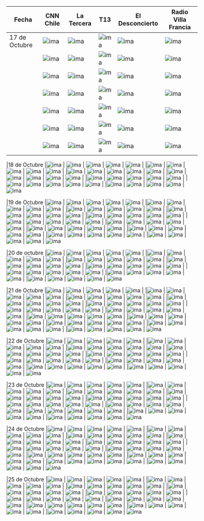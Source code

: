 |Fecha | CNN Chile | La Tercera | T13 | El Desconcierto | Radio Villa Francia| 
|---|---|---|---|---|---|
|17 de Octubre| ![ima](cnn/cnn-oct-17_1.png) | ![ima](latercera/terc-oct-17_1.png) | ![ima](t13/) | ![ima](eldesconcierto/des-oct-17_1.png) | ![ima](rvf/rvf-oct-17_1.png)
| |![ima](cnn/cnn-oct-17_2.png) | ![ima](latercera/terc-oct-17_2.png) | ![ima](t13/) | ![ima](eldesconcierto/des-oct-17_2.png) | ![ima](rvf/rvf-oct-17_2.png)
| |![ima](cnn/) | ![ima](latercera/) | ![ima](t13/) | ![ima](eldesconcierto/) | ![ima](rvf/rvf-oct-17_3.png)
| |![ima](cnn/) | ![ima](latercera/) | ![ima](t13/) | ![ima](eldesconcierto/) | ![ima](rvf/rvf-oct-17_4.png)
| |![ima](cnn/) | ![ima](latercera/) | ![ima]() | ![ima](eldesconcierto/) | ![ima](rvf/rvf-oct-17_5.png)
| |![ima](cnn/) | ![ima](latercera/) | ![ima]() | ![ima](eldesconcierto/) | ![ima](rvf/rvf-oct-17_6.png)
| |![ima](cnn/) | ![ima](latercera/) | ![ima]() | ![ima](eldesconcierto/) | ![ima](rvf/rvf-oct-17_7.png)

|18 de Octubre |![ima](cnn/cnn-oct-18_1.png) | ![ima](latercera/terc-oct-18_1.png) | ![ima]() | ![ima](eldesconcierto/des-oct-18_1.png) | ![ima](rvf/rvf-oct-18_1.png)
| |![ima](cnn/cnn-oct-18_2.png) | ![ima](latercera/terc-oct-18_2.png) | ![ima]() | ![ima](eldesconcierto/des-oct-18_2.png) | ![ima](rvf/rvf-oct-18_2.png)
| |![ima](cnn/cnn-oct-18_3.png) | ![ima](latercera/terc-oct-18_3.png) | ![ima]() | ![ima](eldesconcierto/des-oct-18_3.png) | ![ima](rvf/rvf-oct-18_3.png)
| |![ima](cnn/cnn-oct-18_4.png) | ![ima](latercera/terc-oct-18_4.png) | ![ima]() | ![ima](eldesconcierto/des-oct-18_4.png) | ![ima](rvf/)
| |![ima](cnn/cnn-oct-18_5.png) | ![ima](latercera/terc-oct-18_5.png) | ![ima]() | ![ima](eldesconcierto/des-oct-18_5.png) | ![ima](rvf/)
| |![ima](cnn/cnn-oct-18_6.png) | ![ima](latercera/) | ![ima]() | ![ima](eldesconcierto/) | ![ima](rvf/)
| |![ima](cnn/cnn-oct-18_7.png) | ![ima](latercera/) | ![ima]() | ![ima](eldesconcierto/) | ![ima](rvf/)

|19 de Octubre |![ima](cnn/cnn-oct-19_1.png) | ![ima](latercera/terc-oct-19_1.png) | ![ima]() | ![ima](eldesconcierto/des-oct-19_1.png) | ![ima](rvf/rvf-oct-19_1.png)
| |![ima](cnn/cnn-oct-19_2.png) | ![ima](latercera/terc-oct-19_2.png) | ![ima]() | ![ima](eldesconcierto/des-oct-19_2.png) | ![ima](rvf/rvf-oct-19_2.png)
| |![ima](cnn/cnn-oct-19_3.png) | ![ima](latercera/terc-oct-19_3.png) | ![ima]() | ![ima](eldesconcierto/des-oct-19_3.png) | ![ima](rvf/rvf-oct-19_3.png)
| |![ima](cnn/cnn-oct-19_4.png) | ![ima](latercera/terc-oct-19_4.png) | ![ima]() | ![ima](eldesconcierto/des-oct-19_4.png) | ![ima](rvf/rvf-oct-19_4.png)
| |![ima](cnn/cnn-oct-19_5.png) | ![ima](latercera/terc-oct-19_5.png) | ![ima]() | ![ima](eldesconcierto/des-oct-19_5.png) | ![ima](rvf/rvf-oct-19_5.png)
| |![ima](cnn/cnn-oct-19_6.png) | ![ima](latercera/terc-oct-19_6.png) | ![ima]() | ![ima](eldesconcierto/des-oct-19_6.png) | ![ima](rvf/rvf-oct-19_6.png)
| |![ima](cnn/cnn-oct-19_7.png) | ![ima](latercera/terc-oct-19_7.png) | ![ima]() | ![ima](eldesconcierto/des-oct-19_7.png) | ![ima](rvf/)
| |![ima](cnn/cnn-oct-19_8.png) | ![ima](latercera/terc-oct-19_8.png) | ![ima]() | ![ima](eldesconcierto/des-oct-19_8.png) | ![ima](rvf/)
| |![ima](cnn/cnn-oct-19_9.png) | ![ima](latercera/terc-oct-19_9.png) | ![ima]() | ![ima](eldesconcierto/) | ![ima](rvf/)
| |![ima](cnn/cnn-oct-19_10.png) | ![ima](latercera/terc-oct-19_10.png) | ![ima]() | ![ima](eldesconcierto/) | ![ima](rvf/)
| |![ima](cnn/cnn-oct-19_11.png) | ![ima](latercera/) | ![ima](t13/) | ![ima](eldesconcierto/) | ![ima](rvf/)

|20 de octubre |![ima](cnn/cnn-oct-20_1.png) | ![ima](latercera/terc-oct-20_1.png) | ![ima](t13/) | ![ima](eldesconcierto/des-oct-20_1.png) | ![ima](rvf/rvf-oct-20_1.png)
| |![ima](cnn/cnn-oct-20_2.png) | ![ima](latercera/terc-oct-20_2.png) | ![ima](t13/) | ![ima](eldesconcierto/des-oct-20_2.png) | ![ima](rvf/rvf-oct-20_2.png)
| |![ima](cnn/cnn-oct-20_3.png) | ![ima](latercera/terc-oct-20_3.png) | ![ima](t13/) | ![ima](eldesconcierto/des-oct-20_3.png) | ![ima](rvf/rvf-oct-20_3.png)
| |![ima](cnn/cnn-oct-20_4.png) | ![ima](latercera/terc-oct-20_4.png) | ![ima](t13/) | ![ima](eldesconcierto/des-oct-20_4.png) | ![ima](rvf/rvf-oct-20_4.png)
| |![ima](cnn/) | ![ima](latercera/terc-oct-20_5.png) | ![ima](t13/) | ![ima](eldesconcierto/des-oct-20_5.png) | ![ima](rvf/)
| |![ima](cnn/) | ![ima](latercera/terc-oct-20_6.png) | ![ima](t13/) | ![ima](eldesconcierto/des-oct-20_6.png) | ![ima](rvf/)
| |![ima](cnn/) | ![ima](latercera/) | ![ima](t13/) | ![ima](eldesconcierto/des-oct-20_7.png) | ![ima](rvf/)
| |![ima](cnn/) | ![ima](latercera/) | ![ima](t13/) | ![ima](eldesconcierto/des-oct-20_8.png) | ![ima](rvf/)

|21 de Octubre |![ima](cnn/cnn-oct-21_1.png) | ![ima](latercera/terc-oct-21_1.png) | ![ima](t13/) | ![ima](eldesconcierto/des-oct-21_1.png) | ![ima](rvf/rvf-oct-21_1.png)
| |![ima](cnn/cnn-oct-21_2.png) | ![ima](latercera/terc-oct-21_2.png) | ![ima](t13/) | ![ima](eldesconcierto/des-oct-21_2.png) | ![ima](rvf/rvf-oct-21_2.png)
| |![ima](cnn/cnn-oct-21_3.png) | ![ima](latercera/terc-oct-21_3.png) | ![ima](t13/) | ![ima](eldesconcierto/des-oct-21_3.png) | ![ima](rvf/rvf-oct-21_3.png)
| |![ima](cnn/cnn-oct-21_4.png) | ![ima](latercera/terc-oct-21_4.png) | ![ima](t13/) | ![ima](eldesconcierto/des-oct-21_4.png) | ![ima](rvf/rvf-oct-21_4.png)
| |![ima](cnn/cnn-oct-21_5.png) | ![ima](latercera/) | ![ima](t13/) | ![ima](eldesconcierto/des-oct-21_5.png) | ![ima](rvf/rvf-oct-21_5.png)
| |![ima](cnn/cnn-oct-21_6.png) | ![ima](latercera/) | ![ima](t13/) | ![ima](eldesconcierto/des-oct-21_6.png) | ![ima](rvf/rvf-oct-21_6.png)
| |![ima](cnn/cnn-oct-21_7.png) | ![ima](latercera/) | ![ima](t13/) | ![ima](eldesconcierto/des-oct-21_7.png) | ![ima](rvf/)
| |![ima](cnn/cnn-oct-21_8.png) | ![ima](latercera/) | ![ima](t13/) | ![ima](eldesconcierto/) | ![ima](rvf/)
| |![ima](cnn/cnn-oct-21_9.png) | ![ima](latercera/) | ![ima](t13/) | ![ima](eldesconcierto/) | ![ima](rvf/)
| |![ima](cnn/cnn-oct-21_10.png) | ![ima](latercera/) | ![ima](t13/) | ![ima](eldesconcierto/) | ![ima](rvf/)
| |![ima](cnn/cnn-oct-21_11.png) | ![ima](latercera/) | ![ima](t13/) | ![ima](eldesconcierto/) | ![ima](rvf/)
| |![ima](cnn/cnn-oct-21_12.png) | ![ima](latercera/) | ![ima](t13/) | ![ima](eldesconcierto/) | ![ima](rvf/)

|22 de Octubre |![ima](cnn/cnn-oct-22_1.png) | ![ima](latercera/terc-oct-22_1.png) | ![ima](t13/) | ![ima](eldesconcierto/des-oct-22_1.png) | ![ima](rvf/rvf-oct-22_1.png)
| |![ima](cnn/cnn-oct-22_2.png) | ![ima](latercera/terc-oct-22_2.png) | ![ima](t13/) | ![ima](eldesconcierto/des-oct-22_2.png) | ![ima](rvf/rvf-oct-22_2.png)
| |![ima](cnn/cnn-oct-22_3.png) | ![ima](latercera/terc-oct-22_3.png) | ![ima](t13/) | ![ima](eldesconcierto/des-oct-22_3.png) | ![ima](rvf/rvf-oct-22_3.png)
| |![ima](cnn/cnn-oct-22_4.png) | ![ima](latercera/terc-oct-22_4.png) | ![ima](t13/) | ![ima](eldesconcierto/des-oct-22_4.png) | ![ima](rvf/rvf-oct-22_4.png)
| |![ima](cnn/cnn-oct-22_5.png) | ![ima](latercera/terc-oct-22_5.png) | ![ima](t13/) | ![ima](eldesconcierto/des-oct-22_5.png) | ![ima](rvf/)
| |![ima](cnn/cnn-oct-22_6.png) | ![ima](latercera/) | ![ima](t13/) | ![ima](eldesconcierto/des-oct-22_6.png) | ![ima](rvf/)
| |![ima](cnn/cnn-oct-22_7.png) | ![ima](latercera/) | ![ima](t13/) | ![ima](eldesconcierto/des-oct-22_7.png) | ![ima](rvf/)
| |![ima](cnn/cnn-oct-22_8.png) | ![ima](latercera/) | ![ima](t13/) | ![ima](eldesconcierto/des-oct-22_8.png) | ![ima](rvf/)
| |![ima](cnn/) | ![ima](latercera/) | ![ima](t13/) | ![ima](eldesconcierto/cnn-oct-22_9.png) | ![ima](rvf/)


|23 de Octubre |![ima](cnn/cnn-oct-23_1.png) | ![ima](latercera/terc-oct-23_1.png) | ![ima](t13/) | ![ima](eldesconcierto/des-oct-23_1.png) | ![ima](rvf/rvf-oct-23_1.png)
| |![ima](cnn/cnn-oct-23_2.png) | ![ima](latercera/terc-oct-23_2.png) | ![ima](t13/) | ![ima](eldesconcierto/des-oct-23_2.png) | ![ima](rvf/rvf-oct-23_2.png)
| |![ima](cnn/cnn-oct-23_3.png) | ![ima](latercera/terc-oct-23_3.png) | ![ima](t13/) | ![ima](eldesconcierto/des-oct-23_3.png) | ![ima](rvf/rvf-oct-23_3.png)
| |![ima](cnn/cnn-oct-23_4.png) | ![ima](latercera/terc-oct-23_4.png) | ![ima](t13/) | ![ima](eldesconcierto/des-oct-23_4.png) | ![ima](rvf/rvf-oct-23_4.png)
| |![ima](cnn/cnn-oct-23_5.png) | ![ima](latercera/terc-oct-23_5.png) | ![ima](t13/) | ![ima](eldesconcierto/des-oct-23_5.png) | ![ima](rvf/rvf-oct-23_5.png)
| |![ima](cnn/cnn-oct-23_6.png) | ![ima](latercera/terc-oct-23_6.png) | ![ima](t13/) | ![ima](eldesconcierto/des-oct-23_6.png) | ![ima](rvf/rvf-oct-23_6.png)
| |![ima](cnn/cnn-oct-23_7.png) | ![ima](latercera/terc-oct-23_7.png) | ![ima](t13/) | ![ima](eldesconcierto/des-oct-23_7.png) | ![ima](rvf/)
| |![ima](cnn/cnn-oct-23_8.png) | ![ima](latercera/) | ![ima](t13/) | ![ima](eldesconcierto/des-oct-23_9.png) | ![ima](rvf/)
| |![ima](cnn/cnn-oct-23_9.png) | ![ima](latercera/) | ![ima](t13/) | ![ima](eldesconcierto/) | ![ima](rvf/)
| |![ima](cnn/cnn-oct-23_10.png) | ![ima](latercera/) | ![ima](t13/) | ![ima](eldesconcierto/) | ![ima](rvf/)


|24 de Octubre |![ima](cnn/cnn-oct-24_1.png) | ![ima](latercera/terc-oct-24_1.png) | ![ima](t13/) | ![ima](eldesconcierto/des-oct-24_1.png) | ![ima](rvf/rvf-oct-24_1.png)
| |![ima](cnn/cnn-oct-24_2.png) | ![ima](latercera/terc-oct-24_2.png) | ![ima](t13/) | ![ima](eldesconcierto/des-oct-24_2.png) | ![ima](rvf/)
| |![ima](cnn/cnn-oct-24_3.png) | ![ima](latercera/terc-oct-24_3.png) | ![ima](t13/) | ![ima](eldesconcierto/des-oct-24_3.png) | ![ima](rvf/)
| |![ima](cnn/cnn-oct-24_4.png) | ![ima](latercera/terc-oct-24_4.png) | ![ima](t13/) | ![ima](eldesconcierto/des-oct-24_4.png) | ![ima](rvf/)
| |![ima](cnn/cnn-oct-24_5.png) | ![ima](latercera/terc-oct-24_5.png) | ![ima](t13/) | ![ima](eldesconcierto/des-oct-24_5.png) | ![ima](rvf/)
| |![ima](cnn/cnn-oct-24_6.png) | ![ima](latercera/terc-oct-24_6.png) | ![ima](t13/) | ![ima](eldesconcierto/) | ![ima](rvf/)
| |![ima](cnn/cnn-oct-24_7.png) | ![ima](latercera/) | ![ima](t13/) | ![ima](eldesconcierto/) | ![ima](rvf/)
| |![ima](cnn/cnn-oct-24_8.png) | ![ima](latercera/) | ![ima](t13/) | ![ima](eldesconcierto/) | ![ima](rvf/)
| |![ima](cnn/cnn-oct-24_9.png) | ![ima](latercera/) | ![ima](t13/) | ![ima](eldesconcierto/) | ![ima](rvf/)
| |![ima](cnn/cnn-oct-24_10.png) | ![ima](latercera/) | ![ima](t13/) | ![ima](eldesconcierto/) | ![ima](rvf/)
| |![ima](cnn/cnn-oct-24_11.png) | ![ima](latercera/) | ![ima](t13/) | ![ima](eldesconcierto/) | ![ima](rvf/)

|25 de Octubre |![ima](cnn/cnn-oct-25_1.png) | ![ima](latercera/terc-oct-25_1.png) | ![ima](t13/) | ![ima](eldesconcierto/des-oct-25_1.png) | ![ima](rvf/)
| |![ima](cnn/cnn-oct-25_2.png) | ![ima](latercera/terc-oct-25_2.png) | ![ima](t13/) | ![ima](eldesconcierto/des-oct-25_2.png) | ![ima](rvf/)
| |![ima](cnn/cnn-oct-25_3.png) | ![ima](latercera/terc-oct-25_3.png) | ![ima](t13/) | ![ima](eldesconcierto/des-oct-25_3.png) | ![ima](rvf/)
| |![ima](cnn/cnn-oct-25_4.png) | ![ima](latercera/) | ![ima](t13/) | ![ima](eldesconcierto/des-oct-25_4.png) | ![ima](rvf/)
| |![ima](cnn/cnn-oct-25_5.png) | ![ima](latercera/) | ![ima](t13/) | ![ima](eldesconcierto/) | ![ima](rvf/)
| |![ima](cnn/cnn-oct-25_6.png) | ![ima](latercera/) | ![ima](t13/) | ![ima](eldesconcierto/) | ![ima](rvf/)
| |![ima](cnn/cnn-oct-25_7.png) | ![ima](latercera/) | ![ima](t13/) | ![ima](eldesconcierto/) | ![ima](rvf/)
| |![ima](cnn/cnn-oct-25_8.png) | ![ima](latercera/) | ![ima](t13/) | ![ima](eldesconcierto/) | ![ima](rvf/)
| |![ima](cnn/cnn-oct-25_9.png) | ![ima](latercera/) | ![ima](t13/) | ![ima](eldesconcierto/) | ![ima](rvf/)
| |![ima](cnn/cnn-oct-25_10.png) | ![ima](latercera/) | ![ima](t13/) | ![ima](eldesconcierto/) | ![ima](rvf/)
